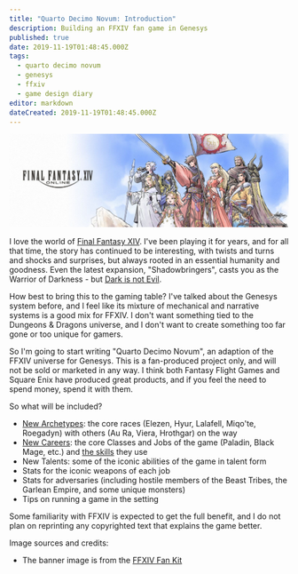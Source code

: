 ```yaml
---
title: "Quarto Decimo Novum: Introduction"
description: Building an FFXIV fan game in Genesys
published: true
date: 2019-11-19T01:48:45.000Z
tags:
  - quarto decimo novum
  - genesys
  - ffxiv
  - game design diary
editor: markdown
dateCreated: 2019-11-19T01:48:45.000Z
---
```


![Featured Image](quarto-decimo-novum-introduction.jpg)

I love the world of [Final Fantasy XIV](https://www.finalfantasyxiv.com/). I've been playing it for years, and for all that time, the story has continued to be interesting, with twists and turns and shocks and surprises, but always rooted in an essential humanity and goodness. Even the latest expansion, "Shadowbringers", casts you as the Warrior of Darkness - but [Dark is not Evil](https://tvtropes.org/pmwiki/pmwiki.php/Main/DarkIsNotEvil).

How best to bring this to the gaming table? I've talked about the Genesys system before, and I feel like its mixture of mechanical and narrative systems is a good mix for FFXIV. I don't want something tied to the Dungeons & Dragons universe, and I don't want to create something too far gone or too unique for gamers.

So I'm going to start writing "Quarto Decimo Novum", an adaption of the FFXIV universe for Genesys. This is a fan-produced project only, and will not be sold or marketed in any way. I think both Fantasy Flight Games and Square Enix have produced great products, and if you feel the need to spend money, spend it with them.

So what will be included?

* [New Archetypes](/quarto-decimo-novum-archetypes/): the core races (Elezen, Hyur, Lalafell, Miqo'te, Roegadyn) with others (Au Ra, Viera, Hrothgar) on the way
* [New Careers](/quarto-decimo-novum-careers/): the core Classes and Jobs of the game (Paladin, Black Mage, etc.) and [the skills](/quarto-decimo-novum-skills/) they use
* New Talents: some of the iconic abilities of the game in talent form
* Stats for the iconic weapons of each job
* Stats for adversaries (including hostile members of the Beast Tribes, the Garlean Empire, and some unique monsters)
* Tips on running a game in the setting

Some familiarity with FFXIV is expected to get the full benefit, and I do not plan on reprinting any copyrighted text that explains the game better.

Image sources and credits:

* The banner image is from the [FFXIV Fan Kit](https://na.finalfantasyxiv.com/lodestone/special/fankit/twitter_kit/)


    